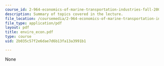 ```yaml
---
course_id: 2-964-economics-of-marine-transportation-industries-fall-2006
description: Summary of topics covered in the lecture.
file_location: /coursemedia/2-964-economics-of-marine-transportation-industries-fall-2006/2b035c57f2e6dae7d6b13fa13a3991b1_enviro_econ.pdf
file_type: application/pdf
layout: pdf
title: enviro_econ.pdf
type: course
uid: 2b035c57f2e6dae7d6b13fa13a3991b1

---
```

None
